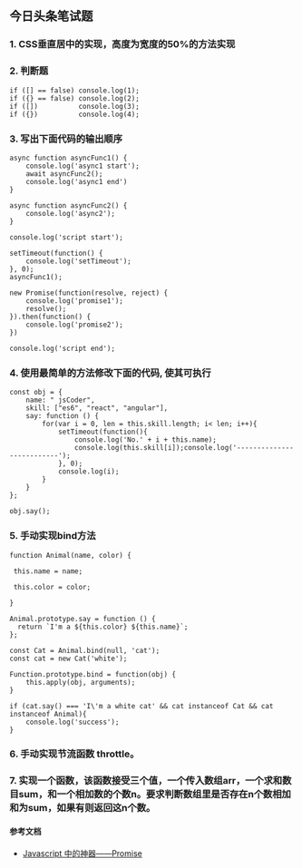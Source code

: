 ## 今日头条笔试题
### 1. CSS垂直居中的实现，高度为宽度的50%的方法实现

### 2. 判断题
    if ([] == false) console.log(1);
    if ({} == false) console.log(2);
    if ([])          console.log(3);
    if ({})          console.log(4);

### 3. 写出下面代码的输出顺序
    async function asyncFunc1() {
        console.log('async1 start');
        await asyncFunc2();
        console.log('async1 end')
    }
    
    async function asyncFunc2() {
        console.log('async2');
    }

    console.log('script start');

    setTimeout(function() {
        console.log('setTimeout');
    }, 0);
    asyncFunc1();

    new Promise(function(resolve, reject) {
        console.log('promise1');
        resolve();
    }).then(function() {
        console.log('promise2');
    })
    
    console.log('script end');

### 4. 使用最简单的方法修改下面的代码, 使其可执行
    const obj = {
        name: " jsCoder",
        skill: ["es6", "react", "angular"],
        say: function () {
            for(var i = 0, len = this.skill.length; i< len; i++){
                setTimeout(function(){
                    console.log('No.' + i + this.name);
                    console.log(this.skill[i]);console.log('--------------------------');
                }, 0);
                console.log(i);
            }
        }
    };

    obj.say();

### 5. 手动实现bind方法
    function Animal(name, color) {

     this.name = name;

     this.color = color;

    }

    Animal.prototype.say = function () {
      return `I'm a ${this.color} ${this.name}`;
    };

    const Cat = Animal.bind(null, 'cat');
    const cat = new Cat('white');

    Function.prototype.bind = function(obj) {
        this.apply(obj, arguments);
    }

    if (cat.say() === 'I\'m a white cat' && cat instanceof Cat && cat instanceof Animal){
        console.log('success');
    }

### 6. 手动实现节流函数 throttle。


### 7. 实现一个函数，该函数接受三个值，一个传入数组arr，一个求和数目sum，和一个相加数的个数n。要求判断数组里是否存在n个数相加和为sum，如果有则返回这n个数。


#### 参考文档
+ [Javascript 中的神器——Promise](http://www.jianshu.com/p/063f7e490e9a)



